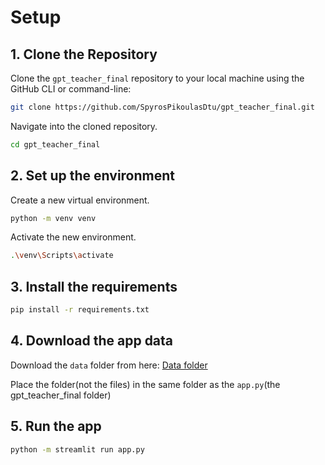 # Setup

## 1. Clone the Repository
Clone the `gpt_teacher_final` repository to your local machine using the GitHub CLI or command-line:

```bash
git clone https://github.com/SpyrosPikoulasDtu/gpt_teacher_final.git
```

Navigate into the cloned repository.

```bash
cd gpt_teacher_final
```

## 2. Set up the environment

Create a new virtual environment.

```bash
python -m venv venv
```

Activate the new environment.

```bash
.\venv\Scripts\activate
```

## 3. Install the requirements

```bash
pip install -r requirements.txt
```

## 4. Download the app data

Download the `data` folder from here: [Data folder](https://drive.google.com/drive/folders/1BQoijinmjCjfA7Bd1o4cYmn8r1RX_jCe?usp=sharing)

Place the folder(not the files) in the same folder as the `app.py`(the gpt_teacher_final folder)

## 5. Run the app

```bash
python -m streamlit run app.py
```
